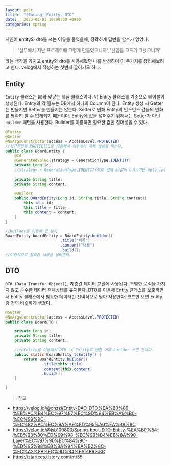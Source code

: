 ```yaml
---
layout: post
title:  "[Spring] Entity, DTO"
date:   2023-02-01 19:00:00 +0900
categories: spring
---
```


지인이 entity와 dto를 쓰는 이유를 물었을때, 정확하게 답변을 할수가 없었다.


>'실무에서 지난 프로젝트때 그렇게 만들었으니까', '선임들 코드가 그랬으니까'

 라는 생각을 가지고  entity와 dto를 사용해왔던 나를 반성하며 이 두가지를 정리해보려고 한다.
 velog에서 작성하는 첫번째 글이기도 하다.
 
 
## Entity
 `Entity` 클래스는 `DB`와 맞닿는 핵심 클래스이다. 이 Entity 클래스를 기준으로 테이블이 생성된다. Entity의 각 필드는 DB에서 하나의 Column이 된다. 
Entity 생성 시 Getter는 만들지만 Setter를 만들지는 않는다. Setter로 인해 Entity의 인스턴스 값들의 변화를 명확히 알 수 없게되기 때문이다.
Entity에 값을 넣어주기 위해서는 Setter가 아닌 `Builder` 패턴을 사용한다. Builder를 이용하면 필요한 값만 집어넣을 수 있다.


~~~java
@Entity
@Getter
@NoArgsConstructor(access = AccessLevel.PROTECTED)
//접근권한을 PROTECTED로 지정해서 외부에서 객체 생성을 막는다.
public class BoardEntity {
	@Id
    @GeneratedValue(strategy = GenerationType.IDENTITY)
	private Long id;
    //strategy = GenerationType.IDENTITY으로 인해 id값이 null이면 auto_increment
    
    private String title;
    private String content;

    @Builder
    public BoardEntity(Long id, String title, String content){
        this.id = id;
        this.title = title;
        this.content = content;
    }
}

//builder를 이용해 값 넣기
BoardEntity boardEntity = BoardEntity.builder()
                        .title("제목")
                        .content("내용")
                        .build();
//이런식으로 필요한 내용을 넣어준다.
~~~

## DTO
`DTO (Data Transfer Object)`는 계층간 데이터 교환에 사용된다. 특별한 로직을 가지지 않고 순수한 데이터 객체상태를 유지한다. DTO를 이용해 Entity 클래스를 보호하면서 Entity 클래스에서 필요한 데이터만 선택적으로 담아 사용한다. 코드만 보면 Entity랑 거의 비슷하게 생겼다.

```java
@Getter
@NoArgsConstructor(access = AccessLevel.PROTECTED)
public class BoardDTO {

	private Long id;
    private String title;
    private String content;

	//toEntity를 이용해서 DTO -> Entity로 변환 이때 builder 쓰면 편하다.
    public static BoardEntity toEntity() {
        return BoardEntity.builder()
                .title(this.title)
                .content(this.content)
                .build();
    }

}
```




>참고
- https://velog.io/@ohzzi/Entity-DAO-DTO%EA%B0%80-%EB%AC%B4%EC%97%87%EC%9D%B4%EB%A9%B0-%EC%99%9C-%EC%82%AC%EC%9A%A9%ED%95%A0%EA%B9%8C
- https://velog.io/@jsb100800/Spring-boot-DTO-Entity-%EA%B0%84-%EB%B3%80%ED%99%98-%EC%96%B4%EB%8A%90-Layer%EC%97%90%EC%84%9C-%ED%95%98%EB%8A%94%EA%B2%8C-%EC%A2%8B%EC%9D%84%EA%B9%8C
- https://startces.tistory.com/m/55
